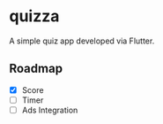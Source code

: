 # quizza

A simple quiz app developed via Flutter.

## Roadmap
 
 * [x] Score
 * [ ] Timer
 * [ ] Ads Integration
